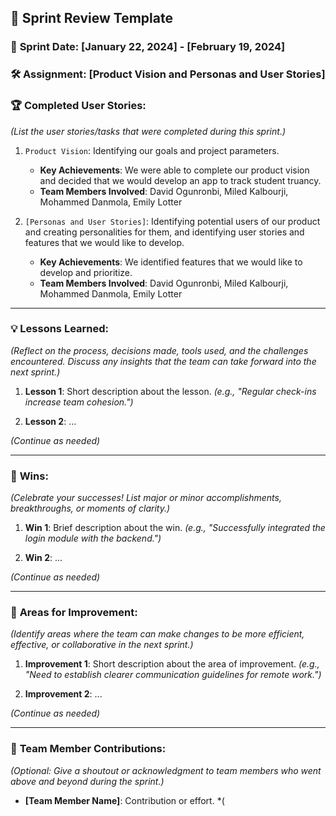 ## 🚀 **Sprint Review Template**

### 📅 **Sprint Date**: [January 22, 2024] - [February 19, 2024]

### 🛠 **Assignment**: [Product Vision and Personas and User Stories]

### 🏆 **Completed User Stories**:
*(List the user stories/tasks that were completed during this sprint.)*

1. `Product Vision`: Identifying our goals and project parameters.
    - **Key Achievements**: We were able to complete our product vision and decided that we would develop an app to track student truancy.
    - **Team Members Involved**: David Ogunronbi, Miled Kalbourji, Mohammed Danmola, Emily Lotter
      
2. `[Personas and User Stories]`: Identifying potential users of our product and creating personalities for them, and identifying user stories and features that we would like to develop.
    - **Key Achievements**: We identified features that we would like to develop and prioritize.
    - **Team Members Involved**: David Ogunronbi, Miled Kalbourji, Mohammed Danmola, Emily Lotter

---

### 💡 **Lessons Learned**:

*(Reflect on the process, decisions made, tools used, and the challenges encountered. Discuss any insights that the team can take forward into the next sprint.)*

1. **Lesson 1**: Short description about the lesson. *(e.g., "Regular check-ins increase team cohesion.")*

2. **Lesson 2**: ...

*(Continue as needed)*

---

### 🌟 **Wins**:

*(Celebrate your successes! List major or minor accomplishments, breakthroughs, or moments of clarity.)*

1. **Win 1**: Brief description about the win. *(e.g., "Successfully integrated the login module with the backend.")*

2. **Win 2**: ...

*(Continue as needed)*

---

### 🔄 **Areas for Improvement**:

*(Identify areas where the team can make changes to be more efficient, effective, or collaborative in the next sprint.)*

1. **Improvement 1**: Short description about the area of improvement. *(e.g., "Need to establish clearer communication guidelines for remote work.")*

2. **Improvement 2**: ...

*(Continue as needed)*

---

### 🤝 **Team Member Contributions**:

*(Optional: Give a shoutout or acknowledgment to team members who went above and beyond during the sprint.)*

- **[Team Member Name]**: Contribution or effort. *(
